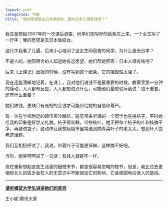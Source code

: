 ```yaml
---
layout: post
categories: 书摘
title: “我的愿望是去日本做妓女，因为日本人很有钱吧？”
---
```


我总是想起2007年的一次课后调查，同学们把写好的纸条交上来，一个女生写了一行字：我的愿望是去日本做妓女。

这行字我看了几遍，后来小心地问了这女生同宿舍的同学，为什么是去日本？

不避人的，她同宿舍的人知道她有这愿望，她们帮她回答：日本人很有钱吧？

后来《上课记》出版的时候，没有写到这个纸条，它的摧毁性太强了。

现在还能清晰地记着，在课上，我对他们说钱不是最重要的时候，教室里那一分钟的躁动，人人都有反应，人人都想说点什么，可能他们最想驳斥我说：钱不重要，还有什么重要？

她们缺钱，更缺只有充裕的金钱才可能带给她的自信和尊严。

有一次在学校附近的超市买沙糖桔，碰见常来听课的一个同学也在挑桔子，平时她给我的印象是好学又礼貌。桔子很新鲜，带些枝叶，她正把每个桔子的叶和枝摘干净，再装进袋子。这动作让我想起超市里常遇到摘青菜叶子的老太太，想到坏人变老这话题。

我们互相招呼过了，我说，带着叶子可能更保鲜，这样摘不好吧。

当时，她笑呵呵说了一句话：有钱人就是不一样。

现在重新想起这些生活里的细枝末节，都是很容易忽略的枝节，但是，我比过去更相信长久的匮乏会在人的无意识中不断施加它的影响，它会顽固地拉低人的底线。

---

**[请听裸贷大学生讲讲她们的贫穷](http://t.cn/RIPgo67)**

王小妮·腾讯大家